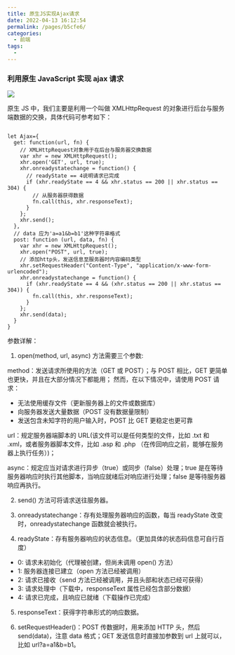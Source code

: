 ```yaml
---
title: 原生JS实现Ajax请求
date: 2022-04-13 16:12:54
permalink: /pages/b5cfe6/
categories:
  - 前端
tags:
  -
---
```


### 利用原生 JavaScript 实现 ajax 请求

![](https://qiniu.espe.work/blog/20220413161800.png)

原生 JS 中，我们主要是利用一个叫做 XMLHttpRequest 的对象进行后台与服务端数据的交换，具体代码可参考如下：

```JS

let Ajax={
  get: function(url, fn) {
    // XMLHttpRequest对象用于在后台与服务器交换数据
    var xhr = new XMLHttpRequest();
    xhr.open('GET', url, true);
    xhr.onreadystatechange = function() {
      // readyState == 4说明请求已完成
      if (xhr.readyState == 4 && xhr.status == 200 || xhr.status == 304) {
        // 从服务器获得数据
        fn.call(this, xhr.responseText);
      }
    };
    xhr.send();
  },
  // data 应为'a=a1&b=b1'这种字符串格式
  post: function (url, data, fn) {
    var xhr = new XMLHttpRequest();
    xhr.open("POST", url, true);
    // 添加http头，发送信息至服务器时内容编码类型
    xhr.setRequestHeader("Content-Type", "application/x-www-form-urlencoded");
    xhr.onreadystatechange = function() {
      if (xhr.readyState == 4 && (xhr.status == 200 || xhr.status == 304)) {
        fn.call(this, xhr.responseText);
      }
    };
    xhr.send(data);
  }
}

```

参数详解：

1. open(method, url, async) 方法需要三个参数:

method：发送请求所使用的方法（GET 或 POST）；与 POST 相比，GET 更简单也更快，并且在大部分情况下都能用；
然而，在以下情况中，请使用 POST 请求：

- 无法使用缓存文件（更新服务器上的文件或数据库）
- 向服务器发送大量数据（POST 没有数据量限制）
- 发送包含未知字符的用户输入时，POST 比 GET 更稳定也更可靠

url：规定服务器端脚本的 URL(该文件可以是任何类型的文件，比如 .txt 和 .xml，或者服务器脚本文件，比如 .asp 和 .php （在传回响应之前，能够在服务器上执行任务）)；

async：规定应当对请求进行异步（true）或同步（false）处理；true 是在等待服务器响应时执行其他脚本，当响应就绪后对响应进行处理；false 是等待服务器响应再执行。

2. send() 方法可将请求送往服务器。

3. onreadystatechange：存有处理服务器响应的函数，每当 readyState 改变时，onreadystatechange 函数就会被执行。

4. readyState：存有服务器响应的状态信息。（更加具体的状态码信息可自行百度）

- 0: 请求未初始化（代理被创建，但尚未调用 open() 方法）
- 1: 服务器连接已建立（open 方法已经被调用）
- 2: 请求已接收（send 方法已经被调用，并且头部和状态已经可获得）
- 3: 请求处理中（下载中，responseText 属性已经包含部分数据）
- 4: 请求已完成，且响应已就绪（下载操作已完成）

5. responseText：获得字符串形式的响应数据。

6. setRequestHeader()：POST 传数据时，用来添加 HTTP 头，然后 send(data)，注意 data 格式；GET 发送信息时直接加参数到 url 上就可以，比如 url?a=a1&b=b1。

